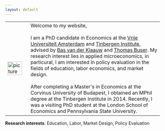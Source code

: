 ```yaml
---
layout: default
---
```


|||
|---------------------------|------------------------------------|
| <img src="{{ site.url }}/images/Sovagopic2.jpg" alt="picture" style="width:90%;" > | Welcome to my website, <br> <br> I am a PhD candidate in Economics at the [Vrije Universiteit Amsterdam](http://vu-economics.nl) and [Tinbergen Institute](http://tinbergen.nl), advised by [Bas van der Klaauw](http://personal.vu.nl/b.vander.klaauw/) and [Thomas Buser](https://sites.google.com/site/thomasbuser/). My research interest lies in applied microeconomics, in particural, I am interested in policy evaluation in the fields of education, labor economics, and market design. <br> <br> After completing a Master's in Economics at the Corvinus University of Budapest, I obtained an MPhil degree at the Tinbergen Institute in 2014. Recently, I was a visiting PhD student at the London School of Economics and Pennsylvania State University. |

**Research interests**: Education, Labor, Market Design, Policy Evaluation
